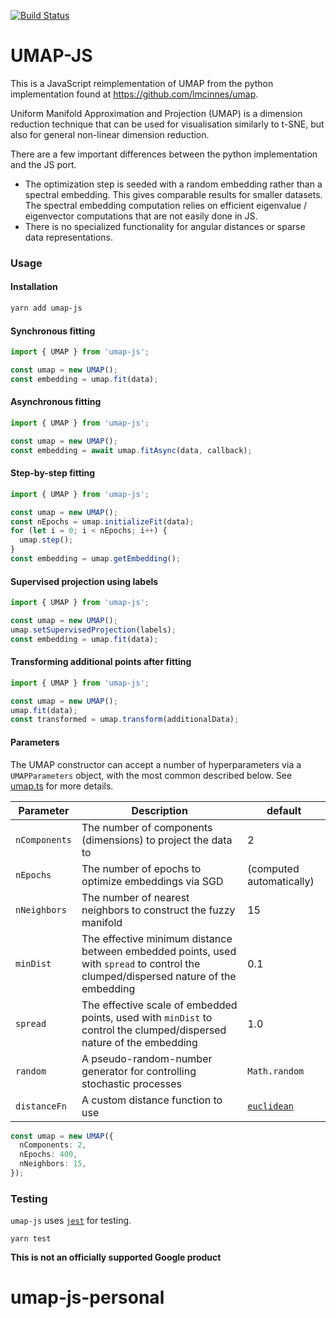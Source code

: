 [![Build Status](https://travis-ci.com/PAIR-code/umap-js.svg?branch=master)](https://travis-ci.com/PAIR-code/umap-js.svg?branch=master)

# UMAP-JS

This is a JavaScript reimplementation of UMAP from the python implementation found at https://github.com/lmcinnes/umap.

Uniform Manifold Approximation and Projection (UMAP) is a dimension reduction technique that can be used for visualisation similarly to t-SNE, but also for general non-linear dimension reduction.

There are a few important differences between the python implementation and the JS port.

- The optimization step is seeded with a random embedding rather than a spectral embedding. This gives comparable results for smaller datasets. The spectral embedding computation relies on efficient eigenvalue / eigenvector computations that are not easily done in JS.
- There is no specialized functionality for angular distances or sparse data representations.

### Usage

#### Installation

```sh
yarn add umap-js
```

#### Synchronous fitting

```javascript
import { UMAP } from 'umap-js';

const umap = new UMAP();
const embedding = umap.fit(data);
```

#### Asynchronous fitting

```javascript
import { UMAP } from 'umap-js';

const umap = new UMAP();
const embedding = await umap.fitAsync(data, callback);
```

#### Step-by-step fitting

```javascript
import { UMAP } from 'umap-js';

const umap = new UMAP();
const nEpochs = umap.initializeFit(data);
for (let i = 0; i < nEpochs; i++) {
  umap.step();
}
const embedding = umap.getEmbedding();
```

#### Supervised projection using labels

```javascript
import { UMAP } from 'umap-js';

const umap = new UMAP();
umap.setSupervisedProjection(labels);
const embedding = umap.fit(data);
```

#### Transforming additional points after fitting

```javascript
import { UMAP } from 'umap-js';

const umap = new UMAP();
umap.fit(data);
const transformed = umap.transform(additionalData);
```

#### Parameters

The UMAP constructor can accept a number of hyperparameters via a `UMAPParameters` object, with the most common described below. See [umap.ts](./src/umap.ts) for more details.

| Parameter     | Description                                                                                                                         | default                                                                                                             |
| ------------- | ----------------------------------------------------------------------------------------------------------------------------------- | ------------------------------------------------------------------------------------------------------------------- |
| `nComponents` | The number of components (dimensions) to project the data to                                                                        | 2                                                                                                                   |
| `nEpochs`     | The number of epochs to optimize embeddings via SGD                                                                                 | (computed automatically)                                                                                            |
| `nNeighbors`  | The number of nearest neighbors to construct the fuzzy manifold                                                                     | 15                                                                                                                  |
| `minDist`     | The effective minimum distance between embedded points, used with `spread` to control the clumped/dispersed nature of the embedding | 0.1                                                                                                                 |
| `spread`      | The effective scale of embedded points, used with `minDist` to control the clumped/dispersed nature of the embedding                | 1.0                                                                                                                 |
| `random`      | A pseudo-random-number generator for controlling stochastic processes                                                               | `Math.random`                                                                                                       |
| `distanceFn`  | A custom distance function to use                                                                                                   | [`euclidean`](https://github.com/PAIR-code/umap-js/blob/73f181c8d7b58b051006aff7e492e259d6a32251/src/umap.ts#L1076) |

```typescript
const umap = new UMAP({
  nComponents: 2,
  nEpochs: 400,
  nNeighbors: 15,
});
```

### Testing

`umap-js` uses [`jest`](https://jestjs.io/) for testing.

```
yarn test
```

**This is not an officially supported Google product**
# umap-js-personal
